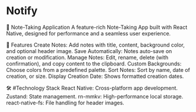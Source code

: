 # Notify
📝 Note-Taking Application
A feature-rich Note-Taking App built with React Native, designed for performance and a seamless user experience.

🌟 Features
Create Notes: Add notes with title, content, background color, and optional header image.
Save Automatically: Notes auto-save on creation or modification.
Manage Notes: Edit, rename, delete (with confirmation), and copy content to the clipboard.
Custom Backgrounds: Choose colors from a predefined palette.
Sort Notes: Sort by name, date of creation, or size.
Display Creation Date: Shows formatted creation dates.


🛠️ #Technology Stack
React Native: Cross-platform app development.
Zustand: State management.
rn-mmkv: High-performance local storage.
react-native-fs: File handling for header images.

